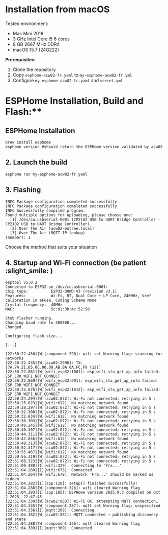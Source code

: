 # Installation from macOS
Tested environment:
* Mac Mini 2018
* 3 GHz Intel Core i5 6 cores
* 8 GB 2667 MHz DDR4
* macOS 15.7 (24G222)

**Prerequisites:**
1. Clone the repository
2. Copy `esphome-acw02-fr.yaml` to `my-esphome-acw02-fr.yml`
3. Configure `my-esphome-acw02-fr.yaml` and `secret.yml`

# ESPHome Installation, Build and Flash:** 
## ESPHome Installation
```
brew install esphome
esphome version #should return the ESPHome version validated by acw02
```

## 2. Launch the build
```
esphome run my-esphome-acw02-fr.yaml
```

## 3. Flashing
```
INFO Package configuration completed successfully
INFO Package configuration completed successfully
INFO Successfully compiled program.
Found multiple options for uploading, please choose one:
  [1] /dev/cu.usbserial-0001 (CP2102 USB to UART Bridge Controller - CP2102 USB to UART Bridge Controller)
  [2] Over The Air (acw02-entree.local)
  [3] Over The Air (MQTT IP lookup)
(number): 1
```
Choose the method that suits your situation

## 4. Startup and Wi-Fi connection (be patient :slight_smile: )
```
esptool v5.0.2
Connected to ESP32 on /dev/cu.usbserial-0001:
Chip type:          ESP32-D0WD-V3 (revision v3.1)
Features:           Wi-Fi, BT, Dual Core + LP Core, 240MHz, Vref calibration in eFuse, Coding Scheme None
Crystal frequency:  40MHz
MAC:                5c:01:3b:4c:52:50

Stub flasher running.
Changing baud rate to 460800...
Changed.

Configuring flash size...

[...]

[22:50:22.430][W][component:296]: wifi set Warning flag: scanning for networks
[22:50:22.435][W][acw02:2996]: TX: [7A.7A.21.D5.0C.00.00.AB.0A.0A.FC.F9 (12)]
[22:50:22.861][W][wifi_esp32:1001]: esp_wifi_sta_get_ap_info failed: ESP_ERR_WIFI_NOT_CONNECT
[22:50:22.869][W][wifi_esp32:991]: esp_wifi_sta_get_ap_info failed: ESP_ERR_WIFI_NOT_CONNECT
[22:50:22.876][W][wifi_esp32:1012]: esp_wifi_sta_get_ap_info failed: ESP_ERR_WIFI_NOT_CONNECT
[22:50:24.294][W][acw02:872]: Wi-Fi not connected; retrying in 5 s
[22:50:25.023][W][wifi:612]: No matching network found
[22:50:28.297][W][acw02:872]: Wi-Fi not connected; retrying in 5 s
[22:50:32.300][W][acw02:872]: Wi-Fi not connected; retrying in 5 s
[22:50:32.634][W][wifi:612]: No matching network found
[22:50:36.303][W][acw02:872]: Wi-Fi not connected; retrying in 5 s
[22:50:40.245][W][wifi:612]: No matching network found
[22:50:40.307][W][acw02:872]: Wi-Fi not connected; retrying in 5 s
[22:50:44.311][W][acw02:872]: Wi-Fi not connected; retrying in 5 s
[22:50:47.856][W][wifi:612]: No matching network found
[22:50:48.313][W][acw02:872]: Wi-Fi not connected; retrying in 5 s
[22:50:52.317][W][acw02:872]: Wi-Fi not connected; retrying in 5 s
[22:50:55.467][W][wifi:612]: No matching network found
[22:50:56.319][W][acw02:872]: Wi-Fi not connected; retrying in 5 s
[22:51:00.323][W][acw02:872]: Wi-Fi not connected; retrying in 5 s
[22:51:00.480][I][wifi:329]: Connecting to 'Fra...'
[22:51:04.260][I][wifi:675]: Connected
[22:51:04.264][W][wifi:678]: Network 'Fra...' should be marked as hidden
[22:51:04.282][I][app:120]: setup() finished successfully!
[22:51:04.288][W][component:326]: wifi cleared Warning flag
[22:51:04.293][I][app:185]: ESPHome version 2025.9.3 compiled on Oct  2 2025, 22:47:45
[22:51:04.330][W][acw02:863]: Wi-Fi OK; attempting MQTT connection…
[22:51:04.335][W][component:287]: mqtt set Warning flag: unspecified
[22:51:04.336][I][mqtt:268]: Connecting
[22:51:04.382][W][acw02:881]: MQTT connected → publishing discovery and state
[22:51:04.388][W][component:326]: mqtt cleared Warning flag
[22:51:04.389][I][mqtt:309]: Connected
```